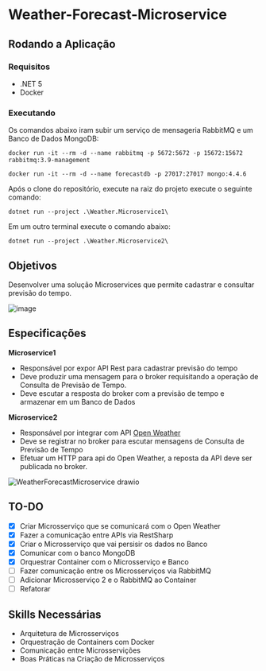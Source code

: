 # Weather-Forecast-Microservice
## Rodando a Aplicação
### Requisitos
- .NET 5
- Docker
### Executando
Os comandos abaixo iram subir um serviço de mensageria RabbitMQ e um Banco de Dados MongoDB:
```
docker run -it --rm -d --name rabbitmq -p 5672:5672 -p 15672:15672 rabbitmq:3.9-management
```
```
docker run -it --rm -d --name forecastdb -p 27017:27017 mongo:4.4.6
```
Após o clone do repositório, execute na raiz do projeto execute o seguinte comando:
```
dotnet run --project .\Weather.Microservice1\
```
Em um outro terminal execute o comando abaixo:
```
dotnet run --project .\Weather.Microservice2\
```

## Objetivos
Desenvolver uma solução Microservices que permite cadastrar e consultar previsão do tempo.  

![image](https://user-images.githubusercontent.com/6729346/167315861-89364c2b-41ed-4521-9715-b71906552b2f.png)

## Especificações
**Microservice1** 
 - Responsável por expor API Rest para cadastrar previsão do tempo 
 - Deve produzir uma mensagem para o broker requisitando a operação de Consulta de Previsão  de Tempo. 
 - Deve escutar a resposta do broker com a previsão de tempo e armazenar em um Banco de  Dados 

**Microservice2** 
 - Responsável por integrar com API [Open Weather](http://openweathermap.org/api)
 - Deve se registrar no broker para escutar mensagens de Consulta de Previsão de Tempo 
 - Efetuar um HTTP para api do Open Weather, a reposta da API deve ser publicada no broker. 

![WeatherForecastMicroservice drawio](https://user-images.githubusercontent.com/6729346/167316019-87280017-cfc7-482d-8684-47d9d8ce57e5.png)

## TO-DO
- [X] Criar Microsserviço que se comunicará com o Open Weather
- [X] Fazer a comunicação entre APIs via RestSharp
- [X] Criar o Microsserviço que vai persisir os dados no Banco
- [X] Comunicar com o banco MongoDB
- [X] Orquestrar Container com o Microsserviço e Banco
- [ ] Fazer comunicação entre os Microsserviços via RabbitMQ
- [ ] Adicionar Microsserviço 2 e o RabbitMQ ao Container
- [ ] Refatorar

## Skills Necessárias
- Arquitetura de Microsserviços
- Orquestração de Containers com Docker
- Comunicação entre Microsservições
- Boas Práticas na Criação de Microsserviços
